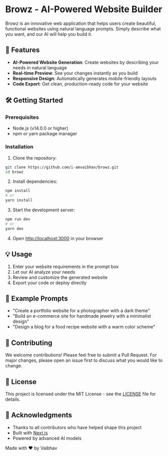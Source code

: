 # Browz - AI-Powered Website Builder

Browz is an innovative web application that helps users create beautiful, functional websites using natural language prompts. Simply describe what you want, and our AI will help you build it.

## 🚀 Features

- **AI-Powered Website Generation**: Create websites by describing your needs in natural language
- **Real-time Preview**: See your changes instantly as you build
- **Responsive Design**: Automatically generates mobile-friendly layouts
- **Code Export**: Get clean, production-ready code for your website

## 🛠️ Getting Started

### Prerequisites

- Node.js (v14.0.0 or higher)
- npm or yarn package manager

### Installation

1. Clone the repository:
```bash
git clone https://github.com/i-amvaibhav/browz.git
cd browz
```

2. Install dependencies:
```bash
npm install
# or
yarn install
```

3. Start the development server:
```bash
npm run dev
# or
yarn dev
```

4. Open [http://localhost:3000](http://localhost:3000) in your browser

## 💡 Usage

1. Enter your website requirements in the prompt box
2. Let our AI analyze your needs
3. Review and customize the generated website
4. Export your code or deploy directly

## 📝 Example Prompts

- "Create a portfolio website for a photographer with a dark theme"
- "Build an e-commerce site for handmade jewelry with a minimalist design"
- "Design a blog for a food recipe website with a warm color scheme"

## 🤝 Contributing

We welcome contributions! Please feel free to submit a Pull Request. For major changes, please open an issue first to discuss what you would like to change.

## 📄 License

This project is licensed under the MIT License - see the [LICENSE](LICENSE) file for details.

## 🙏 Acknowledgments

- Thanks to all contributors who have helped shape this project
- Built with [Next.js](https://nextjs.org/)
- Powered by advanced AI models


Made with ❤️ by Vaibhav
